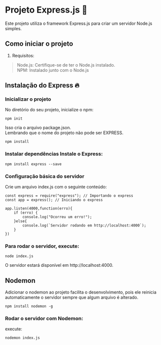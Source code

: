 # Projeto Express.js 📜
Este projeto utiliza o framework Express.js para criar um servidor Node.js simples.

## Como iniciar o projeto 
1. Requisitos:
> Node.js: Certifique-se de ter o Node.js instalado.  
> NPM: Instalado junto com o Node.js  


## Instalação do Express 🔥
### Inicializar o projeto
No diretório do seu projeto, inicialize o npm:  
```
npm init
```
Isso cria o arquivo package.json.  
Lembrando que o nome do projeto não pode ser EXPRESS.  
```
npm install
```


### Instalar dependências Instale o Express:  

```
npm install express --save
```

### Configuração básica do servidor
Crie um arquivo index.js com o seguinte conteúdo:
```
const express = require("express"); // Importando o express
const app = express(); // Iniciando o express

app.listen(4000,function(erro){
    if (erro) {
        console.log("Ocorreu um erro!");
    }else{
        console.log(`Servidor rodando em http://localhost:4000`);
    }
})

```

### Para rodar o servidor, execute:
```
node index.js
```
O servidor estará disponível em http://localhost:4000.

## Nodemon
Adicionar o nodemon ao projeto facilita o desenvolvimento, pois ele reinicia automaticamente o servidor sempre que algum arquivo é alterado.  
```
npm install nodemon -g
```

### Rodar o servidor com Nodemon:
execute:

```
nodemon index.js
```